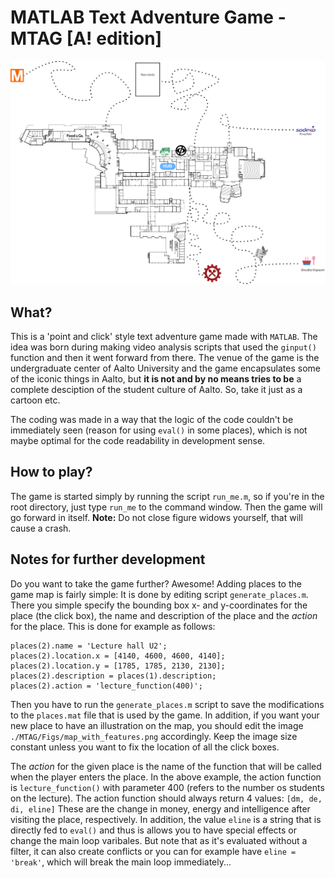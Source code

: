 # MATLAB Text Adventure Game - MTAG [A! edition]

![](./MTAG/Figs/map_with_features.png)

## What?

This is a 'point and click' style text adventure game made with `MATLAB`. The idea was born during making video analysis scripts that used the `ginput()` function and then it went forward from there. The venue of the game is the undergraduate center of Aalto University and the game encapsulates some of the iconic things in Aalto, but __it is not and by no means tries to be__ a complete desciption of the student culture of Aalto. So, take it just as a cartoon etc.

The coding was made in a way that the logic of the code couldn't be immediately seen (reason for using `eval()` in some places), which is not maybe optimal for the code readability in development sense.

## How to play?

The game is started simply by running the script `run_me.m`, so if you're in the root directory, just type `run_me` to the command window. Then the game will go forward in itself. __Note:__ Do not close figure widows yourself, that will cause a crash.

## Notes for further development

Do you want to take the game further? Awesome! Adding places to the game map is fairly simple: It is done by editing script `generate_places.m`. There you simple specify the bounding box x- and y-coordinates for the place (the click box), the name and description of the place and the _action_ for the place. This is done for example as follows:

```
places(2).name = 'Lecture hall U2';
places(2).location.x = [4140, 4600, 4600, 4140];
places(2).location.y = [1785, 1785, 2130, 2130];
places(2).description = places(1).description;
places(2).action = 'lecture_function(400)';
```

Then you have to run the `generate_places.m` script to save the modifications to the `places.mat` file that is used by the game. In addition, if you want your new place to have an illustration on the map, you should edit the image `./MTAG/Figs/map_with_features.png` accordingly. Keep the image size constant unless you want to fix the location of all the click boxes.

The _action_ for the given place is the name of the function that will be called when the player enters the place. In the above example, the action function is `lecture_function()` with parameter 400 (refers to the number os students on the lecture). The action function should always return 4 values: `[dm, de, di, eline]` These are the change in money, energy and intelligence after visiting the place, respectively. In addition, the value `eline` is a string that is directly fed to `eval()` and thus is allows you to have special effects or change the main loop varibales. But note that as it's evaluated without a filter, it can also create conflicts or you can for example have `eline = 'break'`, which will break the main loop immediately...